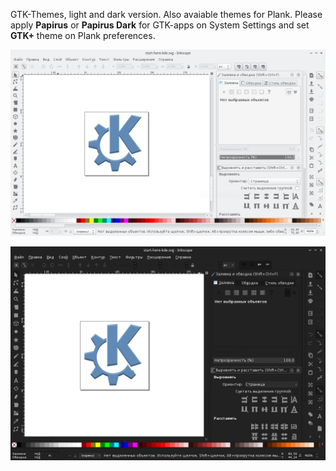 GTK-Themes, light and dark version.
Also avaiable themes for Plank. Please apply **Papirus** or **Papirus Dark** for GTK-apps on System Settings and set **GTK+** theme on Plank preferences.

![Screenshot gtk](gtk.png) 

![Screenshot gtk-dark](gtk-dark.png) 
